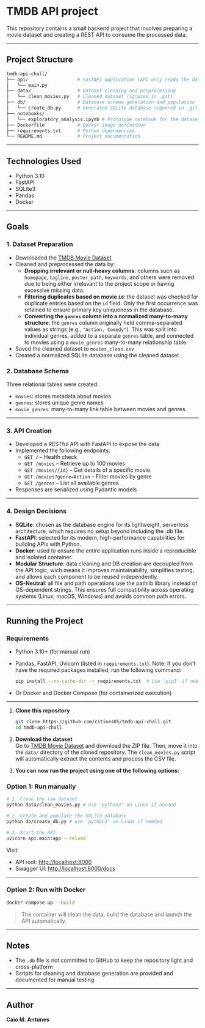 # TMDB API project

This repository contains a small backend project that involves preparing a movie dataset and creating a REST API to consume the processed data.

---

## Project Structure

```bash
tmdb-api-chall/
├── api/                  # FastAPI application (API only reads the database)
│   └── main.py
├── data/                 # Dataset cleaning and preprocessing
│   └── clean_movies.py   # Cleaned dataset (ignored in .git)
├── db/                   # Database schema generation and population
│   └── create_db.py      # Generated SQLite database (ignored in .git)
├── notebooks/
│   └── exploratory_analysis.ipynb # Prototype notebook for the dataset cleaning logic used in clean_movies.py."
├── Dockerfile            # Docker image definition
├── requirements.txt      # Python dependencies
└── README.md             # Project documentation
```

---

## Technologies Used

- Python 3.10
- FastAPI
- SQLite3
- Pandas
- Docker

---

## Goals

### 1. Dataset Preparation

- Downloaded the [TMDB Movie Dataset](https://www.kaggle.com/datasets/asaniczka/tmdb-movies-dataset-2023-930k-movies)
- Cleaned and preprocessed the data by:
  - **Dropping irrelevant or null-heavy columns**: columns such as `homepage`, `tagline`, `poster_path`, `keywords`, and others were removed due to being either irrelevant to the project scope or having excessive missing data.
  - **Filtering duplicates based on movie `id`**: the dataset was checked for duplicate entries based on the `id` field. Only the first occurrence was retained to ensure primary key uniqueness in the database.
  - **Converting the `genres` column into a normalized many-to-many structure**: the `genres` column originally held comma-separated values as strings (e.g., `"Action, Comedy"`). This was split into individual genres, added to a separate `genres` table, and connected to movies using a `movie_genres` many-to-many relationship table.
- Saved the cleaned dataset to `movies_clean.csv`
- Created a normalized SQLite database using the cleaned dataset

### 2. Database Schema

Three relational tables were created:

- `movies`: stores metadata about movies
- `genres`: stores unique genre names
- `movie_genres`: many-to-many link table between movies and genres

---

### 3. API Creation

- Developed a RESTful API with FastAPI to expose the data
- Implemented the following endpoints:
  - `GET /` – Health check
  - `GET /movies` – Retrieve up to 100 movies
  - `GET /movies/{id}` – Get details of a specific movie
  - `GET /movies?genre=Action` – Filter movies by genre
  - `GET /genres` – List all available genres
- Responses are serialized using Pydantic models

---

### 4. Design Decisions

- **SQLite**: chosen as the database engine for its lightweight, serverless architecture, which requires no setup beyond including the .db file.
- **FastAPI**: selected for its modern, high-performance capabilities for building APIs with Python.
- **Docker**: used to ensure the entire application runs inside a reproducible and isolated container.
- **Modular Structure**: data cleaning and DB creation are decoupled from the API logic, wich means it improves maintainability, simplifies testing, and allows each component to be reused independently.
- **OS-Neutral**: all file and path operations use the pathlib library instead of OS-dependent strings. This ensures full compatibility across operating systems (Linux, macOS, Windows) and avoids common path errors.

---

## Running the Project

### Requirements

- Python 3.10+ (for manual run)
- Pandas, FastAPI, Uvicorn (listed in `requirements.txt`).
  Note: if you don’t have the required packages installed, run the following command:

  ```bash
  pip install --no-cache-dir -r requirements.txt  # Use 'pip3' if needed
  ```

- Or Docker and Docker Compose (for containerized execution)

---

1. **Clone this repository**  

   ```bash
   git clone https://github.com/citines05/tmdb-api-chall.git
   cd tmdb-api-chall
   ```

2. **Download the dataset**  
   Go to [TMDB Movie Dataset](https://www.kaggle.com/datasets/asaniczka/tmdb-movies-dataset-2023-930k-movies) and download the ZIP file. Then, move it into the `data/` directory of the cloned repository. The `clean_movies.py` script will automatically extract the contents and process the CSV file.

3. **You can now run the project using one of the following options:**

### Option 1: Run manually

```bash
# 1. Clean the raw dataset
python data/clean_movies.py # use 'python3' on Linux if needed

# 2. Create and populate the SQLite database
python db/create_db.py # use 'python3' on Linux if needed

# 3. Start the API
uvicorn api.main:app --reload
```

Visit:

- API root: [http://localhost:8000](http://localhost:8000)
- Swagger UI: [http://localhost:8000/docs](http://localhost:8000/docs)

---

### Option 2: Run with Docker

```bash
docker-compose up --build
```

> The container will clean the data, build the database and launch the API automatically.

---

## Notes

- The `.db` file is not committed to GitHub to keep the repository light and cross-platform
- Scripts for cleaning and database generation are provided and documented for manual testing

---

## Author

**Caio M. Antunes**
